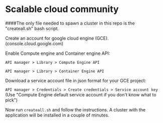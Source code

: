 # Scalable cloud community
####The only file needed to spawn a cluster in this repo is the "createall.sh" bash script.


Create an account for google cloud engine (GCE). (console.cloud.google.com)

Enable Compute engine and Container engine API:

`API manager > Library > Compute Engine API`

`API manager > Library > Container Engine API`

Download a service account file in json format for your GCE project:

`API manager > Credentials > Create credentials > Service account key` (Use "Compute Engine default service account if you don't know what to pick")

Now run `createall.sh` and follow the instructions. A cluster with the application will be installed in a couple of minutes.
